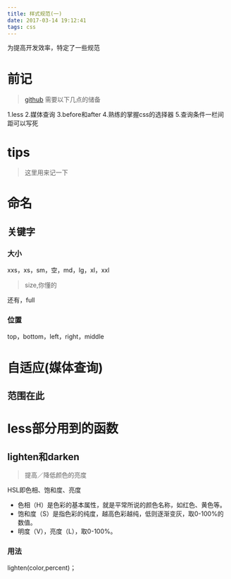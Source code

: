 ```yaml
---
title: 样式规范(一)
date: 2017-03-14 19:12:41
tags: css
---
```

为提高开发效率，特定了一些规范
<!--more-->
# 前记 #
>[github]()
>需要以下几点的储备

1.less
2.媒体查询
3.before和after
4.熟练的掌握css的选择器
5.查询条件一栏间距可以写死

# tips #
>这里用来记一下

# 命名 #
## 关键字 ##
### 大小 ###

xxs，xs，sm，空，md，lg，xl，xxl
>size,你懂的

还有，full

### 位置 ###
top，bottom，left，right，middle

# 自适应(媒体查询) #
## 范围在此 ##

# less部分用到的函数 #
## lighten和darken
>提高／降低颜色的亮度

HSL即色相、饱和度、亮度
- 色相（H）是色彩的基本属性，就是平常所说的颜色名称，如红色、黄色等。
- 饱和度（S）是指色彩的纯度，越高色彩越纯，低则逐渐变灰，取0-100%的数值。
- 明度（V），亮度（L），取0-100%。
### 用法 ###
lighten(color,percent)；

